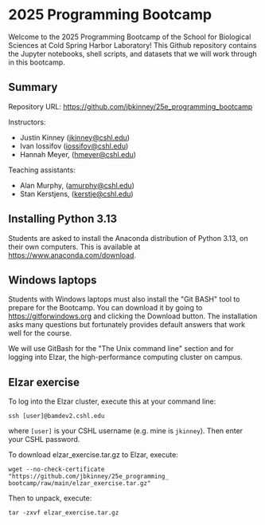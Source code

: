 # 2025 Programming Bootcamp

Welcome to the 2025 Programming Bootcamp of the School for Biological Sciences at Cold Spring Harbor Laboratory! This Github repository contains the Jupyter notebooks, shell scripts, and datasets that we will work through in this bootcamp. 

## Summary

Repository URL: https://github.com/jbkinney/25e_programming_bootcamp

Instructors: 
- Justin Kinney (<jkinney@cshl.edu>)
- Ivan Iossifov (<iossifov@cshl.edu>)
- Hannah Meyer, (<hmeyer@cshl.edu>)

Teaching assistants:
- Alan Murphy, (<amurphy@cshl.edu>)
- Stan Kerstjens, (<kerstje@cshl.edu>)

## Installing Python 3.13 

Students are asked to install the Anaconda distribution of Python 3.13, on their own computers. This is available at https://www.anaconda.com/download.

## Windows laptops

Students with Windows laptops must also install the "Git BASH" tool to prepare for the Bootcamp. You can download it by going to https://gitforwindows.org and clicking the Download button. The installation asks many questions but fortunately provides default answers that work well for the course.

We will use GitBash for the "The Unix command line" section and for logging into Elzar, the high-performance computing cluster on campus.

## Elzar exercise

To log into the Elzar cluster, execute this at your command line:

```ssh [user]@bamdev2.cshl.edu```

where ``[user]`` is your CSHL username (e.g. mine is ``jkinney``). Then enter your CSHL password. 

To download elzar_exercise.tar.gz to Elzar, execute:

```
wget --no-check-certificate "https://github.com/jbkinney/25e_programming_
bootcamp/raw/main/elzar_exercise.tar.gz"
```

Then to unpack, execute:

```tar -zxvf elzar_exercise.tar.gz```

